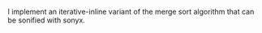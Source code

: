 I implement an iterative-inline variant of the merge sort algorithm that can be sonified with sonyx.